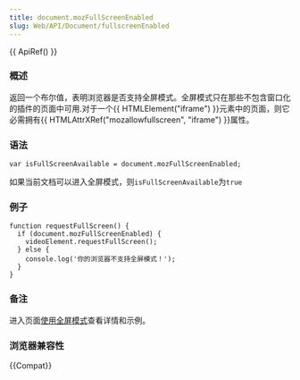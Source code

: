 ```yaml
---
title: document.mozFullScreenEnabled
slug: Web/API/Document/fullscreenEnabled
---
```


{{ ApiRef() }}

### 概述

返回一个布尔值，表明浏览器是否支持全屏模式。全屏模式只在那些不包含窗口化的插件的页面中可用.对于一个{{ HTMLElement("iframe") }}元素中的页面，则它必需拥有{{ HTMLAttrXRef("mozallowfullscreen", "iframe") }}属性。

### 语法

```plain
var isFullScreenAvailable = document.mozFullScreenEnabled;
```

如果当前文档可以进入全屏模式，则`isFullScreenAvailable`为`true`

### 例子

```plain
function requestFullScreen() {
  if (document.mozFullScreenEnabled) {
    videoElement.requestFullScreen();
  } else {
    console.log('你的浏览器不支持全屏模式！');
  }
}
```

### 备注

进入页面[使用全屏模式](/zh-CN/DOM/Using_full-screen_mode)查看详情和示例。

### 浏览器兼容性

{{Compat}}
